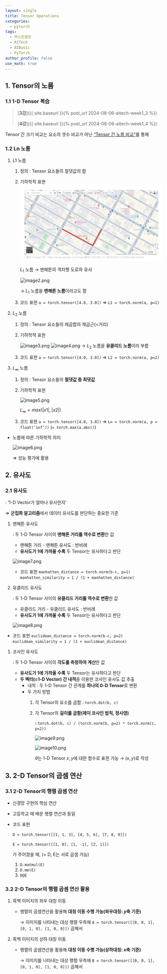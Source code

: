 ```yaml
---
layout: single
title: Tensor Operations
categories:
  - pytorch
tags:
  - 부스트캠프
  - AITech
  - AIBasic
  - PyTorch
author_profile: false
use_math: true
---
```

## 1. Tensor의 노름

### 1.1 1-D Tensor 복습

> [**3강**]({{ site.baseurl }}{% post_url 2024-08-06-aitech-week1_3 %})
> 
> [**4강**]({{ site.baseurl }}{% post_url 2024-08-06-aitech-week1_4 %})
> 

Tensor 간 크기 비교는 요소의 갯수 비교가 아닌 <u>“Tensor 간 노름 비교”</u>를 통해

### 1.2 Ln 노름

1. L1 노름
    1. 정의 : Tensor 요소들의 절댓값의 합
    2. 기하학적 표현
        ![image1.png](/images/2024-08-07-aitech-week1_6/image1.png)
        
        $L_1$ 노름 → 맨해튼의 격자형 도로와 유사
        
        ![image2.png](../../images/2024-08-07-aitech-week1_6/image2.png)
        
        → $L_1$  노름을 **맨해튼 노름**이라고도 함
        
    3. 코드 표현
        `a = torch.tensor([4.0, 3.0])`
        ⇒ `L1 = torch.norm(a, p=1)`
    
2. $L_2$ 노름
    1. 정의 : Tensor 요소들의 제곱합의 제곱근(=거리)
    2. 기하학적 표현
	    
	    ![image3.png](../../images/2024-08-07-aitech-week1_6/image3.png)
	    ![image4.png](../../images/2024-08-07-aitech-week1_6/image4.png)
	    → $L_2$ 노름을 **유클리드 노름**이라 부름
	    
    3. 코드 표현
	    `a = torch.tensor([4.0, 3.0])`
	    ⇒ `L2 = torch.norm(a, p=2)`

3. $L_∞$ 노름
    1. 정의 : Tensor 요소들의 **절댓값 중 최댓값**
    2. 기하학적 표현
        
        ![image5.png](../../images/2024-08-07-aitech-week1_6/image5.png)
        
        $L_∞ = max(|x1|, |x2|)$
        
    3. 코드 표현
        `a = torch.tensor([4.0, 3.0])`
        ⇒ `L∞ = torch.norm(a, p = float(’inf’))`
        (`= torch.max(a.abs()`)

- 노름에 따른 기하학적 의미
    
    ![image6.png](../../images/2024-08-07-aitech-week1_6/image6.png)
    
    ⇒ 성능 평가에 활용
    

## 2. 유사도

### 2.1 유사도

: ‘1-D Vector가 얼마나 유사한지’

⇒ **군집화 알고리즘**에서 데이터 유사도를 판단하는 중요한 기준

1. 맨해튼 유사도
    
    : 두 1-D Tensor 사이의 **맨해튼 거리를 역수로 변환**한 값
    
    - 맨해튼 거리 - 맨해튼 유사도 : 반비례
    - **유사도가 1에 가까울 수록** 두 Tensor는 유사하다고 판단
    
    ![image7.png](../../images/2024-08-07-aitech-week1_6/image7.png)
    
    - 코드 표현
        `manhatten_distance = torch.norm(b-c, p=1)`
        `manhatten_similarity = 1 / (1 + manhatten_distance)`

1. 유클리드 유사도
    
    : 두 1-D Tensor 사이의 **유클리드 거리를 역수로 변환**한 값
    
    - 유클리드 거리 - 유클리드 유사도 : 반비례
    - **유사도가 1에 가까울 수록** 두 Tensor는 유사하다고 판단
    
    ![image8.png](../../images/2024-08-07-aitech-week1_6/image8.png)
    

- 코드 표현
    `euclidean_distance = torch.norm(b-c, p=2)`
    `euclidean_similarity = 1 / (1 + euclidean_distance)`

1. 코사인 유사도
    
    : 두 1-D Tensor 사이의 **각도를 측정하여 계산**한 값
    
    - **유사도가 1에 가까울 수록** 두 Tensor는 유사하다고 판단
    - **두 벡터(=1-D Vector) 간 내적**을 이용한 코사인 유사도 값 추출
        - 내적 : 두 1-D Tensor 간 관계를 **하나의 0-D Tensor**로 변환
        - 두 가지 방법
            1. 각 Tensor의 요소를 곱함 : `torch.dot(b, c)`
            2. 각 Tensor의 **길이를 곱함(제이 코사인 법칙, 정사영)** 
                
                **:** `torch.dot(b, c) / (torch.norm(b, p=2) * torch.norm(c, p=2))`
                
                ![image9.png](../../images/2024-08-07-aitech-week1_6/image9.png)
                
                ![image10.png](../../images/2024-08-07-aitech-week1_6/image10.png)
                
                $θ$는 1-D Tensor $x, y$에 대한 함수로 표현 가능 → $(x, y)$로 작성
                

## 3. 2-D Tensor의 곱셈 연산
### 3.1 2-D Tensor의 행렬 곱셈 연산

- 신경망 구현의 핵심 연산
- 고등학교 때 배운 행렬 연산과 동일
- 코드 표현
    
     `D = torch.tensor([[1, 1, 3], [4, 5, 6], [7, 8, 9]])`
    
     `E = torch.tensor([[1, 0], [1, -1], [2, 1]])`
    
    가 주어졌을 때, (= D, E는 서로 곱셈 가능)
    
    1. `D.matmul(E)`
    2. `D.mm(E)`
    3. `D@E`

### 3.2 2-D Tensor의 행렬 곱셈 연산 활용

1. 흑백 이미지의 좌우 대칭 이동
    - 행렬의 곱셈연산을 활용해 **대칭 이동 수행 가능(좌우대칭: $y$축 기준)**
        
        → 이미지를 나타내는 대상 행렬 우측에 `A = torch.tensor([[0, 0, 1], [0, 1, 0], [1, 0, 0]])` 곱해서

2. 흑백 이미지의 상하 대칭 이동
    - 행렬의 곱셈연산을 활용해 **대칭 이동 수행 가능(상하대칭: $x$축 기준)**
        
        → 이미지를 나타내는 대상 행렬 우측에 `B = torch.tensor([[0, 0, 1], [0, 1, 0], [1, 0, 0]])` 곱해서